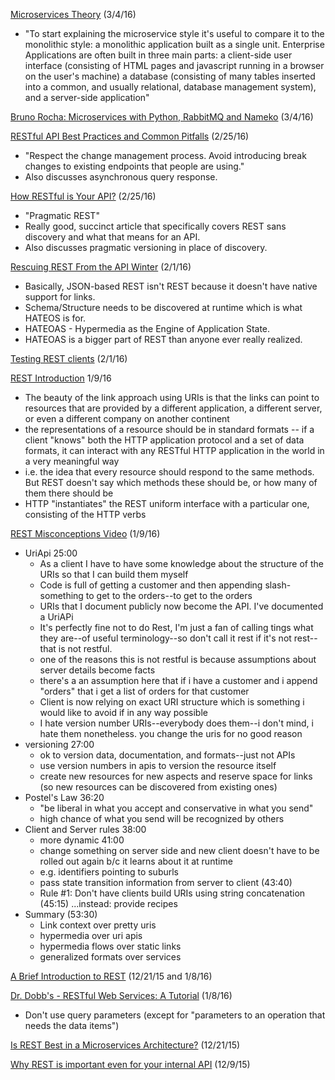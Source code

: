 [Microservices Theory](http://martinfowler.com/articles/microservices.html) (3/4/16)
* "To start explaining the microservice style it's useful to compare it to the monolithic style: a monolithic application built as a single unit. Enterprise Applications are often built in three main parts: a client-side user interface (consisting of HTML pages and javascript running in a browser on the user's machine) a database (consisting of many tables inserted into a common, and usually relational, database management system), and a server-side application"

[Bruno Rocha: Microservices with Python, RabbitMQ and Nameko](http://brunorocha.org/python/microservices-with-python-rabbitmq-and-nameko.html) (3/4/16)

[RESTful API Best Practices and Common Pitfalls](https://medium.com/@schneidsDotNet/restful-api-best-practices-and-common-pitfalls-7a83ba3763b5#.sii1bf1qe) (2/25/16)
* "Respect the change management process. Avoid introducing break changes to existing endpoints that people are using."
* Also discusses asynchronous query response.

[How RESTful is Your API?](http://www.bitnative.com/2012/08/26/how-restful-is-your-api/) (2/25/16)
* "Pragmatic REST"
* Really good, succinct article that specifically covers REST sans discovery and what that means for an API.
* Also discusses pragmatic versioning in place of discovery.

[Rescuing REST From the API Winter](http://intercoolerjs.org/2016/01/18/rescuing-rest.html) (2/1/16)
* Basically, JSON-based REST isn't REST because it doesn't have native support for links.
* Schema/Structure needs to be discovered at runtime which is what HATEOS is for.
* HATEOAS - Hypermedia as the Engine of Application State.
* HATEOAS is a bigger part of REST than anyone ever really realized.

[Testing REST clients](https://www.kenneth-truyers.net/2016/01/29/testing-rest-clients/) (2/1/16)

[REST Introduction](http://www.infoq.com/articles/rest-introduction) 1/9/16
* The beauty of the link approach using URIs is that the links can point to resources that are provided by a different application, a different server, or even a different company on another continent
* the representations of a resource should be in standard formats -- if a client "knows" both the HTTP application protocol and a set of data formats, it can interact with any RESTful HTTP application in the world in a very meaningful way
* i.e. the idea that every resource should respond to the same methods. But REST doesn't say which methods these should be, or how many of them there should be
* HTTP "instantiates" the REST uniform interface with a particular one, consisting of the HTTP verbs

[REST Misconceptions Video](http://www.infoq.com/presentations/rest-misconceptions) (1/9/16)
* UriApi 25:00
  * As a client I have to have some knowledge about the structure of the URIs so that I can build them myself
  * Code is full of getting a customer and then appending slash-something to get to the orders--to get to the orders
  * URIs that I document publicly now become the API.  I've documented a UriAPi
  * It's perfectly fine not to do Rest, I'm just a fan of calling tings what they are--of useful terminology--so don't call it rest if it's not rest--that is not restful.
  * one of the reasons this is not restful is because assumptions about server details become facts
  * there's a an assumption here that if i have a customer and i append "orders" that i get a list of orders for that customer
  * Client is now relying on exact URI structure which is something i would like to avoid if in any way possible
  * I hate version number URIs--everybody does them--i don't mind, i hate them nonetheless.  you change the uris for no good reason
* versioning 27:00
  * ok to version data, documentation, and formats--just not APIs
  * use version numbers in apis to version the resource itself
  * create new resources for new aspects and reserve space for links (so new resources can be discovered from existing ones)
* Postel's Law 36:20
  * "be liberal in what you accept and conservative in what you send"
  * high chance of what you send will be recognized by others
* Client and Server rules 38:00
  * more dynamic 41:00
  * change something on server side and new client doesn't have to be rolled out again b/c it learns about it at runtime
  * e.g. identifiers pointing to suburls
  * pass state transition information from server to client (43:40)
  * Rule #1: Don't have clients build URIs using string concatenation (45:15) ...instead: provide recipes
* Summary (53:30)
  * Link context over pretty uris
  * hypermedia over uri apis
  * hypermedia flows over static links
  * generalized formats over services

[A Brief Introduction to REST](http://www.infoq.com/articles/rest-introduction) (12/21/15 and 1/8/16)

[Dr. Dobb's - RESTful Web Services: A Tutorial](http://www.drdobbs.com/web-development/restful-web-services-a-tutorial/240169069) (1/8/16)
* Don't use query parameters (except for "parameters to an operation that needs the data items")

[Is REST Best in a Microservices Architecture?](http://capgemini.github.io/architecture/is-rest-best-microservices/) (12/21/15)

[Why REST is important even for your internal API](https://medium.com/@_reneweb_/why-rest-is-important-even-for-your-internal-api-ab08a40d01d3#.o8uyilkxr) (12/9/15)